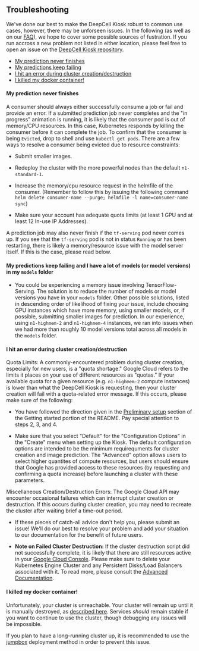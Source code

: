 ## Troubleshooting

We've done our best to make the DeepCell Kiosk robust to common use cases, however, there may be unforseen issues. In the following (as well as on our [FAQ](http://www.deepcell.org/faq)), we hope to cover some possible sources of fustration. If you run accross a new problem not listed in either location, please feel free to open an issue on the [DeepCell Kiosk repository](`https://www.github.com/vanvalenlab/kiosk`).

* [My prediction never finishes](#ttoc1)
* [My predictions keep failing](#ttoc2)
* [I hit an error during cluster creation/destruction](#ttoc3)
* [I killed my docker container!](#ttoc4)

<a name="ttoc1"></a>
#### My prediction never finishes

A consumer should always either successfully consume a job or fail and provide an error. If a submitted prediction job never completes and the "in progress" animation is running, it is likely that the consumer pod is out of memory/CPU resources. In this case, Kubernetes responds by killing the consumer before it can complete the job. To confirm that the consumer is being `Evicted`, drop to shell and use `kubectl get pods`. There are a few ways to resolve a consumer being evicted due to resource constraints:

* Submit smaller images.

* Redeploy the cluster with the more powerful nodes than the default `n1-standard-1`.

* Increase the memory/cpu resource request in the helmfile of the consumer. (Remember to follow this by issuing the following command `helm delete consumer-name --purge; helmfile -l name=consumer-name sync`)

* Make sure your account has adequate quota limits (at least 1 GPU and at least 12 In-use IP Addresses).

A prediction job may also never finish if the `tf-serving` pod never comes up. If you see that the `tf-serving` pod is not in status `Running` or has been restarting, there is likely a memory/resource issue with the model server itself. If this is the case, please read below.

<a name="ttoc2"></a>
#### My predictions keep failing and I have a lot of models (or model versions) in my `models` folder

- You could be experiencing a memory issue involving TensorFlow-Serving. The solution is to reduce the number of models or model versions you have in your `models` folder. Other possible solutions, listed in descending order of likelihood of fixing your issue, include choosing GPU instances which have more memory, using smaller models, or, if possible, submitting smaller images for prediction. In our experience, using `n1-highmem-2` and `n1-highmem-4` instances, we ran into issues when we had more than roughly 10 model versions total across all models in the `models` folder.

<a name="ttoc3"></a>
#### I hit an error during cluster creation/destruction

Quota Limits: A commonly-encountered problem during cluster creation, especially for new users, is a "quota shortage." Google Cloud refers to the limits it places on your use of different resources as "quotas." If your available quota for a given resource (e.g. `n1-highmem-2` compute instances) is lower than what the DeepCell Kiosk is requesting, then your cluster creation will fail with a quota-related error message. If this occurs, please make sure of the following:

* You have followed the direction given in the [Preliminary setup](https://github.com/vanvalenlab/kiosk#toc1) section of the Getting started portion of the README. Pay special attention to steps 2, 3, and 4.

* Make sure that you select "Default" for the "Configuration Options" in the "Create" menu when setting up the Kiosk. The default configuration options are intended to be the minimum requirequments for cluster creation and image prediction. The "Advanced" option allows users to select higher quantites of compute resources, but users should ensure that Google has provided access to these resources (by requesting and confirming a quota increase) before launching a cluster with these parameters.

Miscellaneous Creation/Destruction Errors: The Google Cloud API may encounter occasional failures which can interrupt cluster creation or destruction. If this occurs during cluster creation, you may need to recreate the cluster after waiting brief a time-out period.

* If these pieces of catch-all advice don't help you, please submit an issue! We'll do our best to resolve your problem and add your situation to our documentation for the benefit of future users.

- <b>Note on Failed Cluster Destruction:</b> If the cluster destruction script did not successfully complete, it is likely that there are still resources active in your [Google Cloud Console](https://console.cloud.google.com).  Please make sure to delete your Kubernetes Engine Cluster and any Persistent Disks/Load Balancers associated with it. To read more, please consult the [Advanced Documentation](ADVANCED_DOCUMENTATION.md#failcd).

<a name="ttoc4"></a>
#### I killed my docker container!

Unfortunately, your cluster is unreachable. Your cluster will remain up until it is manually destroyed, as [described here](ADVANCED_DOCUMENTATION.md#failcd). Services *should* remain stable if you want to continue to use the cluster, though debugging any issues will be impossible.

If you plan to have a long-running cluster up, it is recommended to use the [jumpbox](ADVANCED_DOCUMENTATION.md#jumpbox) deployment method in order to prevent this issue.
